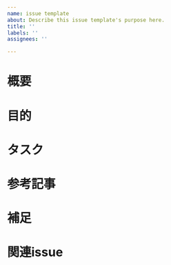 ```yaml
---
name: issue template
about: Describe this issue template's purpose here.
title: ''
labels: ''
assignees: ''

---
```


# 概要


# 目的


# タスク


# 参考記事
# 補足
# 関連issue
